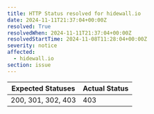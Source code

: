 ```yaml
---
title: HTTP Status resolved for hidewall.io
date: 2024-11-11T21:37:04+00:00Z
resolved: True
resolvedWhen: 2024-11-11T21:37:04+00:00Z
resolvedStartTime: 2024-11-08T11:28:04+00:00Z
severity: notice
affected:
  - hidewall.io
section: issue
---
```


| Expected Statuses | Actual Status  |
|-------------------|----------------|
| 200, 301, 302, 403 | 403 |
